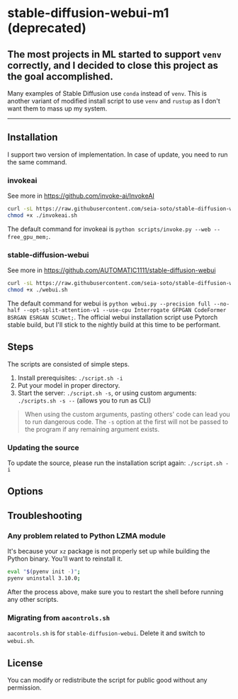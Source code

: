 # stable-diffusion-webui-m1 (deprecated)

## The most projects in ML started to support `venv` correctly, and I decided to close this project as the goal accomplished.

Many examples of Stable Diffusion use `conda` instead of `venv`.
This is another variant of modified install script to use `venv` and `rustup` as I don't want them to mass up my system.

----

## Installation

I support two version of implementation.
In case of update, you need to run the same command.

### invokeai

See more in https://github.com/invoke-ai/InvokeAI

```sh
curl -sL https://raw.githubusercontent.com/seia-soto/stable-diffusion-webui-m1/master/invokeai.sh > invokeai.sh
chmod +x ./invokeai.sh
```

The default command for invokeai is `python scripts/invoke.py --web --free_gpu_mem;`.

### stable-diffusion-webui

See more in https://github.com/AUTOMATIC1111/stable-diffusion-webui

```sh
curl -sL https://raw.githubusercontent.com/seia-soto/stable-diffusion-webui-m1/master/webui.sh > webui.sh
chmod +x ./webui.sh
```

The default command for webui is `python webui.py --precision full --no-half --opt-split-attention-v1 --use-cpu Interrogate GFPGAN CodeFormer BSRGAN ESRGAN SCUNet;`.
The official webui installation script use Pytorch stable build, but I'll stick to the nightly build at this time to be performant.

## Steps

The scripts are consisted of simple steps.

1. Install prerequisites: `./script.sh -i`
2. Put your model in proper directory.
3. Start the server: `./script.sh -s`, or using custom arguments: `./scripts.sh -s --` (allows you to run as CLI)

> When using the custom arguments, pasting others' code can lead you to run dangerous code.
> The `-s` option at the first will not be passed to the program if any remaining argument exists.

### Updating the source

To update the source, please run the installation script again: `./script.sh -i`

## Options

## Troubleshooting

### Any problem related to Python LZMA module

It's because your `xz` package is not properly set up while building the Python binary.
You'll want to reinstall it.

```sh
eval "$(pyenv init -)";
pyenv uninstall 3.10.0;
```

After the process above, make sure you to restart the shell before running any other scripts.

### Migrating from `aacontrols.sh`

`aacontrols.sh` is for `stable-diffusion-webui`.
Delete it and switch to `webui.sh`.

## License

You can modify or redistribute the script for public good without any permission.
